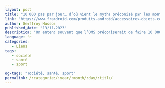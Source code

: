 ```yaml
---
layout: post
title: "10 000 pas par jour… d’où vient le mythe préconisé par les montres connectées ?"
link: "https://www.frandroid.com/produits-android/accessoires-objets-connectes/montres-connectees-2/1845811_10-000-pas-par-jour-dou-vient-le-mythe-preconise-par-les-montres-connectees"
author: Geoffroy Husson
published_date: "13/11/2023"
description: "On entend souvent que l’OMS préconiserait de faire 10 000 pas par jour pour être en bonne santé. Mais d’où vient ce chiffre et a-t-il vraiment un fondement scientifique ? On fait le point."
language: fr
categories:
   - Liens
tags:
   - société
   - santé
   - sport

og-tags: "société, santé, sport"
permalink: /:categories/:year/:month/:day/:title/
---
```

